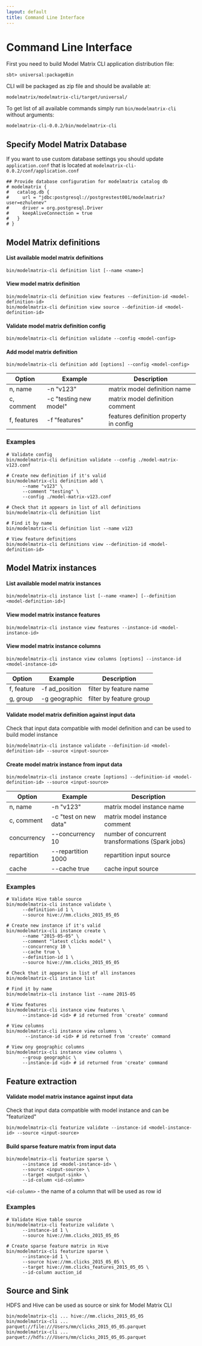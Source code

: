 ```yaml
---
layout: default
title: Command Line Interface
---
```


# <a name="command-line-interface">Command Line Interface</a>

First you need to build Model Matrix CLI application distribution file:

    sbt> universal:packageBin
    
CLI will be packaged as zip file and should be available at:
    
    modelmatrix/modelmatrix-cli/target/universal/

To get list of all available commands simply run `bin/modelmatrix-cli` without arguments:

    modelmatrix-cli-0.0.2/bin/modelmatrix-cli

## <a name="specify-database">Specify Model Matrix Database</a>
    
If you want to use custom database settings you should update `application.conf` 
that is located at `modelmatrix-cli-0.0.2/conf/application.conf`
    
    ## Provide database configuration for modelmatrix catalog db
    # modelmatrix {
    #   catalog.db {
    #     url = "jdbc:postgresql://postgrestest001/modelmatrix?user=ezhulenev"
    #     driver = org.postgresql.Driver
    #     keepAliveConnection = true
    #   }
    # }
    
## <a name="mmc-definition">Model Matrix definitions</a>

#### List available model matrix definitions

    bin/modelmatrix-cli definition list [--name <name>]

#### View model matrix definition

    bin/modelmatrix-cli definition view features --definition-id <model-definition-id>    
    bin/modelmatrix-cli definition view source --definition-id <model-definition-id>
         
#### Validate model matrix definition config

    bin/modelmatrix-cli definition validate --config <model-config>
        
#### Add model matrix definition

    bin/modelmatrix-cli definition add [options] --config <model-config>
    
| Option      | Example                       | Description                            |
| ----------- | ----------------------------- | -------------------------------------- |
| n, name     | -n "v123"                     | matrix model definition name           |
| c, comment  | -c "testing new model"        | matrix model definition comment        |
| f, features | -f "features"                 | features definition property in config |
    
### Examples    

    # Validate config
    bin/modelmatrix-cli definition validate --config ./model-matrix-v123.conf
    
    # Create new definition if it's valid
    bin/modelmatrix-cli definition add \
          --name "v123" \
          --comment "testing" \
          --config ./model-matrix-v123.conf
    
    # Check that it appears in list of all definitions
    bin/modelmatrix-cli definition list
    
    # Find it by name
    bin/modelmatrix-cli definition list --name v123
    
    # View feature definitions
    bin/modelmatrix-cli definitions view --definition-id <model-definition-id>

## <a name="mmc-instance">Model Matrix instances</a>

#### List available model matrix instances

    bin/modelmatrix-cli instance list [--name <name>] [--definition <model-definition-id>]

#### View model matrix instance features

    bin/modelmatrix-cli instance view features --instance-id <model-instance-id>    
    
#### View model matrix instance columns
    
    bin/modelmatrix-cli instance view columns [options] --instance-id <model-instance-id>
    
| Option      | Example                       | Description                            |
| ----------- | ----------------------------- | -------------------------------------- |
| f, feature  | -f ad_position                | filter by feature name                 |
| g, group    | -g geographic                 | filter by feature group                |
    
         
#### Validate model matrix definition against input data

Check that input data compatible with model definition and can be used to build model instance

    bin/modelmatrix-cli instance validate --definition-id <model-definition-id> --source <input-source>
        
#### Create model matrix instance from input data

    bin/modelmatrix-cli instance create [options] --definition-id <model-definition-id> --source <input-source>
    
| Option         | Example                       | Description                                       |
| -------------- | ----------------------------- | --------------------------------------------------|
| n, name        | -n "v123"                     | matrix model instance name                        |
| c, comment     | -c "test on new data"         | matrix model instance comment                     |
| concurrency    | --concurrency 10              | number of concurrent transformations (Spark jobs) |
| repartition    | --repartition 1000            | repartition input source                          |
| cache          | --cache true                  | cache input source                                |
    
### Examples    

    # Validate Hive table source
    bin/modelmatrix-cli instance validate \
          --definition-id 1 \
          --source hive://mm.clicks_2015_05_05
    
    # Create new instance if it's valid
    bin/modelmatrix-cli instance create \
          --name "2015-05-05" \
          --comment "latest clicks model" \
          --concurrency 10 \
          --cache true \
          --definition-id 1 \
          --source hive://mm.clicks_2015_05_05
    
    # Check that it appears in list of all instances
    bin/modelmatrix-cli instance list
    
    # Find it by name
    bin/modelmatrix-cli instance list --name 2015-05
    
    # View features 
    bin/modelmatrix-cli instance view features \
          --instance-id <id> # id returned from 'create' command
    
    # View columns
    bin/modelmatrix-cli instance view columns \
           --instance-id <id> # id returned from 'create' command
    
    # View ony geographic columns
    bin/modelmatrix-cli instance view columns \
          --group geographic \
          --instance-id <id> # id returned from 'create' command

## <a name="feature-extraction">Feature extraction</a>

#### Validate model matrix instance against input data

Check that input data compatible with model instance and can be "featurized"

    bin/modelmatrix-cli featurize validate --instance-id <model-instance-id> --source <input-source>
        
#### Build sparse feature matrix from input data

    bin/modelmatrix-cli featurize sparse \
          --instance id <model-instance-id> \
          --source <input-source> \
          --target <output-sink> \
          --id-column <id-column>

`<id-column>` - the name of a column that will be used as row id
    
### Examples    

    # Validate Hive table source
    bin/modelmatrix-cli featurize validate \
          --instance-id 1 \
          --source hive://mm.clicks_2015_05_05
    
    # Create sparse feature matrix in Hive
    bin/modelmatrix-cli featurize sparse \
          --instance-id 1 \
          --source hive://mm.clicks_2015_05_05 \
          --target hive://mm.clicks_features_2015_05_05 \
          --id-column auction_id

## <a name="source-sink">Source and Sink</a>

HDFS and Hive can be used as source or sink for Model Matrix CLI

    bin/modelmatrix-cli ... hive://mm.clicks_2015_05_05
    bin/modelmatrix-cli ... parquet://file:///Users/mm/clicks_2015_05_05.parquet
    bin/modelmatrix-cli ... parquet://hdfs:///Users/mm/clicks_2015_05_05.parquet
